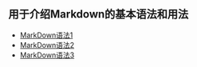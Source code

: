 ## 用于介绍Markdown的基本语法和用法
- [MarkDown语法1](MarkDown语法1.md)
- [MarkDown语法2](MarkDown语法2.md)
- [MarkDown语法3](MarkDown语法3.md)




